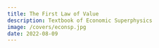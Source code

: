 ```yaml
---
title: The First Law of Value
description: Textbook of Economic Superphysics
image: /covers/econsp.jpg
date: 2022-08-09
---
```


